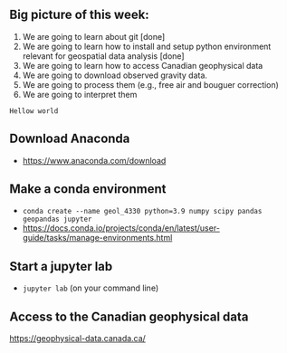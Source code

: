 ## Big picture of this week:

1. We are going to learn about git [done]
2. We are going to learn how to install and setup python environment relevant for geospatial data analysis [done]
3. We are going to learn how to access Canadian geophysical data
4. We are going to download observed gravity data. 
5. We are going to process them (e.g., free air and bouguer correction)
6. We are going to interpret them



`Hellow world`


## Download Anaconda
- https://www.anaconda.com/download

## Make a conda environment
- `conda create --name geol_4330 python=3.9 numpy scipy pandas geopandas jupyter`
- https://docs.conda.io/projects/conda/en/latest/user-guide/tasks/manage-environments.html

## Start a jupyter lab
- `jupyter lab` (on your command line)

## Access to the Canadian geophysical data

https://geophysical-data.canada.ca/
